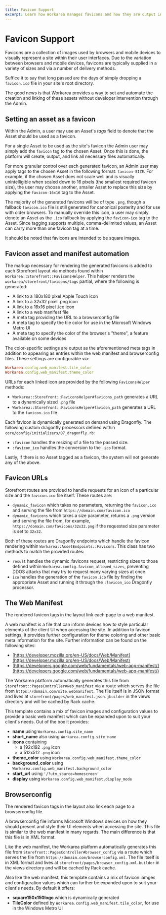 ```yaml
---
title: Favicon Support
excerpt: Learn how Workarea manages favicons and how they are output in your application
---
```


# Favicon Support

Favicons are a collection of images used by browsers and mobile devices to visually represent a site within their user interfaces. Due to the variation between browsers and mobile devices, favicons are typically supplied in a variety of sizes and via a number of delivery methods.

Suffice it to say that long passed are the days of simply dropping a `favicon.ico` file in your site's root directory.

The good news is that Workarea provides a way to set and automate the creation and linking of these assets without developer intervention through the Admin.

## Setting an asset as a favicon

Within the Admin, a user may use an Asset's <em>tags</em> field to denote that the Asset should be used as a favicon.

<!-- TODO v3.4 mention the visual indicator -->

For a single Asset to be used as the site's favicon the Admin user may simply add the `favicon` tag to the chosen Asset. Once this is done, the platform will create, output, and link all necessary files automatically.

For more granular control over each generated favicon, an Admin user may apply tags to the chosen Asset in the following format: `favicon-SIZE`. For example, if the chosen Asset does not scale well and is visually unintelligible when scaled down to 16 pixels (the smallest required favicon size), the user may choose another, smaller Asset to replace this size by applying the `favicon-16x16` tag to the Asset.

The majority of the generated favicons will be of type `.png`, though a fallback `favicon.ico` file is still generated for canonical posterity and for use with older browsers. To manually override this icon, a user may simply denote an Asset as the `.ico` fallback by applying the `favicon-ico` tag to the Asset. Since tagging supports multiple, comma-delimited values, an Asset can carry more than one favicon tag at a time.

<!-- TODO v3.4 mention the favicon placeholder fallback -->

It should be noted that favicons are intended to be square images.

## Favicon asset and manifest automation

The markup necessary for rendering the generated favicons is added to each Storefront layout via methods found within `Workarea::Storefront::FaviconsHelper`. This helper renders the `workarea/storefront/favicons/tags` partial, where the following is generated:

<!-- TODO v3.4 remove web manifest? -->

* A link to a 180x180 pixel Apple Touch icon
* A link to a 32x32 pixel .png icon
* A link to a 16x16 pixel .ico icon
* A link to a web manifest file 
* A meta tag providing the URL to a browserconfig file 
* A meta tag to specify the tile color for use in the Microsoft Windows Metro UI
* A meta tag to specify the color of the browser's "theme", a feature available on some devices

The color-specific settings are output as the aforementioned meta tags in addition to appearing as entries within the web manifest and browserconfig files. These settings are configurable via:

```ruby
Workarea.config.web_manifest.tile_color
Workarea.config.web_manifest.theme_color
```

URLs for each linked icon are provided by the following `FaviconsHelper` methods:

* `Workarea::Storefront::FaviconsHelper#favicons_path` generates a URL to a dynamically sized `.png` file
* `Workarea::Storefront::FaviconsHelper#favicon_path` generates a URL to the `favicon.ico` file

Each favicon is dynamically generated on demand using Dragonfly. The following custom dragonfly processors defined within `core/config/initializers/07_dragonfly.rb`:

* `:favicon` handles the resizing of a file to the passed size.
* `:favicon_ico` handles the conversion to the `.ico` format.

<!-- TODO v3.4 remove below --> 
Lastly, if there is no Asset tagged as a favicon, the system will not generate any of the above. 

## Favicon URLs

Storefront routes are provided to handle requests for an icon of a particular size and the `favicon.ico` file itself. These routes are:

* `dynamic_favicon` which takes no parameters, returning the `favicon.ico` and serving the file from `https://domain.com/favicon.ico`
* `dynamic_favicons` which takes a size parameter, returns a `.png` version and serving the file from, for example, `https://domain.com/favicons/32x32.png` if the requested size parameter is set to `32x32`.

Both of these routes are Dragonfly endpoints which handle the favicon rendering within `Workarea::AssetEndpoints::Favicons`. This class has two methods to match the provided routes:

* `result` handles the dynamic_favicons request, restricting sizes to those defined within `Workarea.config.favicon_allowed_sizes`, preventing DDOS attacks that may try to request many varying sizes at once.
* `ico` handles the generation of the `favicon.ico` file by finding the appropriate Asset and running it through the `:favicon_ico` Dragonfly processor.

## The Web Manifest
 
<!-- TODO v3.4 explain repurposing for PWA apps -->

The rendered favicon tags in the layout link each page to a web manifest.

A web manifest is a file that can inform devices how to style particular elements of the client UI when accessing the site. In addition to favicon settings, it provides further configuration for theme coloring and other basic meta information for the site. Further information can be found on the following sites:

* [https://developer.mozilla.org/en-US/docs/Web/Manifest](https://developer.mozilla.org/en-US/docs/Web/Manifest)
* [https://developers.google.com/web/fundamentals/web-app-manifest/](https://developers.google.com/web/fundamentals/web-app-manifest/)

The Workarea platform automatically generates this file from `Storefront::PagesController#web_manifest` via a route which serves the file from `https://domain.com/site.webmanifest`. The file itself is in JSON format and lives at `storefront/pages/web_manifest.json.jbuilder` in the views directory and will be cached by Rack cache.

This template contains a mix of favicon images and configuration values to provide a basic web manifest which can be expanded upon to suit your client's needs. Out of the box it provides:

* **name** using `Workarea.config.site_name`
* **short_name** also using `Workarea.config.site_name`
* **icons** containing
  * a 192x192 `.png` icon
  * a 512x512 `.png` icon
* **theme_color** using `Workarea.config.web_manifest.theme_color`
* **background_color** using `Workarea.config.web_manifest.background_color`
* **start_url** using `'/?utm_source=homescreen'`
* **display** using `Workarea.config.web_manifest.display_mode`

## Browserconfig
 
The rendered favicon tags in the layout also link each page to a browserconfig file.

A browserconfig file informs Microsoft Windows devices on how they should present and style their UI elements when accessing the site. This file is similar to the web manifest in many regards. The main difference is that this file is in XML format.

Like the web manifest, the Workarea platform automatically generates this file from `Storefront::PagesController#browser_config` via a route which serves the file from `https://domain.com/browserconfig.xml`. The file itself is in XML format and lives at `storefront/pages/browser_config.xml.builder` in the views directory and will be cached by Rack cache.

Also like the web manifest, this template contains a mix of favicon iamges and configuration values which can further be expanded upon to suit your client's needs. By default it offers:

* **square150x150logo** which is dynamically generated 
* **TileColor** defined by `Workarea.config.web_manifest.tile_color`, for use in the Windows Metro UI
